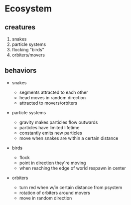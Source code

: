 # Ecosystem

## creatures

 1. snakes
 2. particle systems
 3. flocking "birds"
 4. orbiters/movers

## behaviors

- snakes
  - segments attracted to each other
  - head moves in random direction
  - attracted to movers/orbiters

- particle systems
  - gravity makes particles flow outwards
  - particles have limited lifetime
  - constantly emits new particles
  - move when snakes are within a certain distance

- birds
  - flock
  - point in direction they're moving
  - when reaching the edge of world respawn in center

- orbiters
  - turn red when w/in certain distance from psystem
  - rotation of orbiters around movers
  - move in random direction
